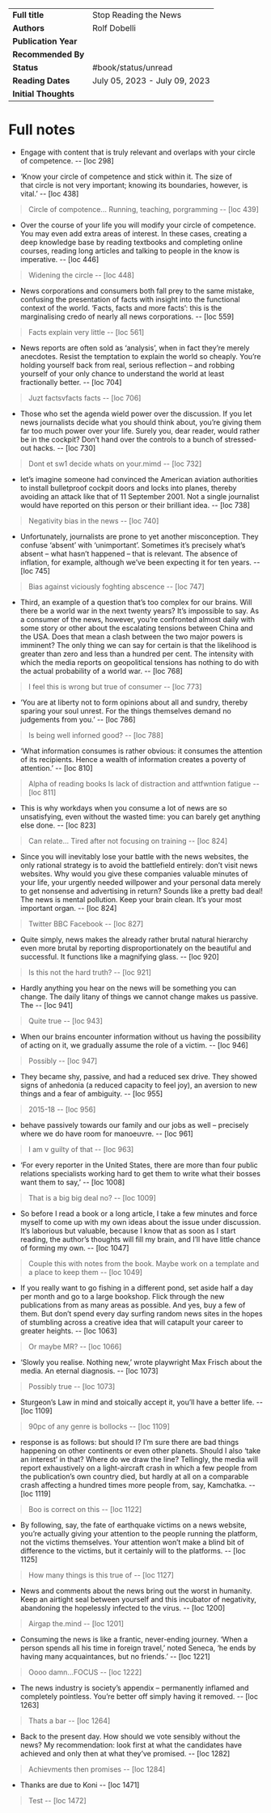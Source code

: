 | | |
| - | - |
| **Full title** | Stop Reading the News  |
| **Authors** | Rolf Dobelli |
| **Publication Year** | |
| **Recommended By** | |
| **Status** | #book/status/unread |
| **Reading Dates** | July 05, 2023 - July 09, 2023 |
| **Initial Thoughts** | |
# Full notes

* Engage with content that is truly relevant and overlaps with your circle of competence. -- [loc 298]

* ‘Know your circle of competence and stick within it. The size of that circle is not very important; knowing its boundaries, however, is vital.’ -- [loc 438]

> Circle of compotence... Running, teaching, porgramming -- [loc 439]

* Over the course of your life you will modify your circle of competence. You may even add extra areas of interest. In these cases, creating a deep knowledge base by reading textbooks and completing online courses, reading long articles and talking to people in the know is imperative. -- [loc 446]

> Widening the circle -- [loc 448]

* News corporations and consumers both fall prey to the same mistake, confusing the presentation of facts with insight into the functional context of the world. ‘Facts, facts and more facts’: this is the marginalising credo of nearly all news corporations. -- [loc 559]

> Facts explain very little -- [loc 561]

* News reports are often sold as ‘analysis’, when in fact they’re merely anecdotes. Resist the temptation to explain the world so cheaply. You’re holding yourself back from real, serious reflection – and robbing yourself of your only chance to understand the world at least fractionally better. -- [loc 704]

> Juzt factsvfacts facts -- [loc 706]

* Those who set the agenda wield power over the discussion. If you let news journalists decide what you should think about, you’re giving them far too much power over your life. Surely you, dear reader, would rather be in the cockpit? Don’t hand over the controls to a bunch of stressed-out hacks. -- [loc 730]

> Dont et sw1 decide whats on your.mimd -- [loc 732]

* let’s imagine someone had convinced the American aviation authorities to install bulletproof cockpit doors and locks into planes, thereby avoiding an attack like that of 11 September 2001. Not a single journalist would have reported on this person or their brilliant idea. -- [loc 738]

> Negativity bias in the news -- [loc 740]

* Unfortunately, journalists are prone to yet another misconception. They confuse ‘absent’ with ‘unimportant’. Sometimes it’s precisely what’s absent – what hasn’t happened – that is relevant. The absence of inflation, for example, although we’ve been expecting it for ten years. -- [loc 745]

> Bias against viciously foghting abscence -- [loc 747]

* Third, an example of a question that’s too complex for our brains. Will there be a world war in the next twenty years? It’s impossible to say. As a consumer of the news, however, you’re confronted almost daily with some story or other about the escalating tensions between China and the USA. Does that mean a clash between the two major powers is imminent? The only thing we can say for certain is that the likelihood is greater than zero and less than a hundred per cent. The intensity with which the media reports on geopolitical tensions has nothing to do with the actual probability of a world war. -- [loc 768]

> I feel this is wrong but true of consumer -- [loc 773]

* ‘You are at liberty not to form opinions about all and sundry, thereby sparing your soul unrest. For the things themselves demand no judgements from you.’ -- [loc 786]

> Is being well inforned good? -- [loc 788]

* ‘What information consumes is rather obvious: it consumes the attention of its recipients. Hence a wealth of information creates a poverty of attention.’ -- [loc 810]

> Alpha of reading books Is lack of distraction and attfwntion fatigue -- [loc 811]

* This is why workdays when you consume a lot of news are so unsatisfying, even without the wasted time: you can barely get anything else done. -- [loc 823]

> Can relate... Tired after not focusing on training -- [loc 824]

* Since you will inevitably lose your battle with the news websites, the only rational strategy is to avoid the battlefield entirely: don’t visit news websites. Why would you give these companies valuable minutes of your life, your urgently needed willpower and your personal data merely to get nonsense and advertising in return? Sounds like a pretty bad deal! The news is mental pollution. Keep your brain clean. It’s your most important organ. -- [loc 824]

> Twitter BBC Facebook -- [loc 827]

* Quite simply, news makes the already rather brutal natural hierarchy even more brutal by reporting disproportionately on the beautiful and successful. It functions like a magnifying glass. -- [loc 920]

> Is this not the hard truth? -- [loc 921]

* Hardly anything you hear on the news will be something you can change. The daily litany of things we cannot change makes us passive. The -- [loc 941]

> Quite true -- [loc 943]

* When our brains encounter information without us having the possibility of acting on it, we gradually assume the role of a victim. -- [loc 946]

> Possibly -- [loc 947]

* They became shy, passive, and had a reduced sex drive. They showed signs of anhedonia (a reduced capacity to feel joy), an aversion to new things and a fear of ambiguity. -- [loc 955]

> 2015-18 -- [loc 956]

* behave passively towards our family and our jobs as well – precisely where we do have room for manoeuvre. -- [loc 961]

> I am v guilty of that -- [loc 963]

* ‘For every reporter in the United States, there are more than four public relations specialists working hard to get them to write what their bosses want them to say,’ -- [loc 1008]

> That is a big big deal no? -- [loc 1009]

* So before I read a book or a long article, I take a few minutes and force myself to come up with my own ideas about the issue under discussion. It’s laborious but valuable, because I know that as soon as I start reading, the author’s thoughts will fill my brain, and I’ll have little chance of forming my own. -- [loc 1047]

> Couple this with notes from the book. Maybe work on a template and a place to keep them -- [loc 1049]

* If you really want to go fishing in a different pond, set aside half a day per month and go to a large bookshop. Flick through the new publications from as many areas as possible. And yes, buy a few of them. But don’t spend every day surfing random news sites in the hopes of stumbling across a creative idea that will catapult your career to greater heights. -- [loc 1063]

> Or maybe MR? -- [loc 1066]

* ‘Slowly you realise. Nothing new,’ wrote playwright Max Frisch about the media. An eternal diagnosis. -- [loc 1073]

> Possibly true -- [loc 1073]

* Sturgeon’s Law in mind and stoically accept it, you’ll have a better life. -- [loc 1109]

> 90pc of any genre is bollocks -- [loc 1109]

* response is as follows: but should I? I’m sure there are bad things happening on other continents or even other planets. Should I also ‘take an interest’ in that? Where do we draw the line? Tellingly, the media will report exhaustively on a light-aircraft crash in which a few people from the publication’s own country died, but hardly at all on a comparable crash affecting a hundred times more people from, say, Kamchatka. -- [loc 1119]

> Boo is correct on this -- [loc 1122]

* By following, say, the fate of earthquake victims on a news website, you’re actually giving your attention to the people running the platform, not the victims themselves. Your attention won’t make a blind bit of difference to the victims, but it certainly will to the platforms. -- [loc 1125]

> How many things is this true of -- [loc 1127]

* News and comments about the news bring out the worst in humanity. Keep an airtight seal between yourself and this incubator of negativity, abandoning the hopelessly infected to the virus. -- [loc 1200]

> Airgap the.mind -- [loc 1201]

* Consuming the news is like a frantic, never-ending journey. ‘When a person spends all his time in foreign travel,’ noted Seneca, ‘he ends by having many acquaintances, but no friends.’ -- [loc 1221]

> Oooo damn...FOCUS -- [loc 1222]

* The news industry is society’s appendix – permanently inflamed and completely pointless. You’re better off simply having it removed. -- [loc 1263]

> Thats a bar -- [loc 1264]

* Back to the present day. How should we vote sensibly without the news? My recommendation: look first at what the candidates have achieved and only then at what they’ve promised. -- [loc 1282]

> Achievments then promises -- [loc 1284]

* Thanks are due to Koni -- [loc 1471]

> Test -- [loc 1472]


